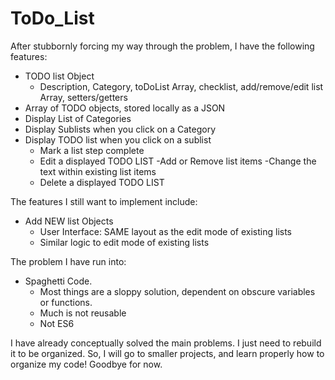 # ToDo_List

After stubbornly forcing my way through the problem, I have the following features:
- TODO list Object
  - Description, Category, toDoList Array, checklist, add/remove/edit list Array, setters/getters
- Array of TODO objects, stored locally as a JSON
- Display List of Categories
- Display Sublists when you click on a Category
- Display TODO list when you click on a sublist
  - Mark a list step complete
  - Edit a displayed TODO LIST
      -Add or Remove list items
      -Change the text within existing list items
  - Delete a displayed TODO LIST


The features I still want to implement include:
- Add NEW list Objects
  - User Interface: SAME layout as the edit mode of existing lists
  - Similar logic to edit mode of existing lists


The problem I have run into:
- Spaghetti Code.
  - Most things are a sloppy solution, dependent on obscure variables or functions.
  - Much is not reusable
  - Not ES6

I have already conceptually solved the main problems. I just need to rebuild it to be organized.
So, I will go to smaller projects, and learn properly how to organize my code! Goodbye for now.
